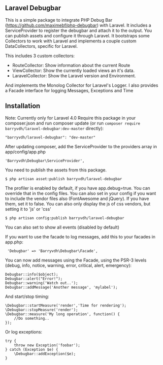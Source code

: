 ## Laravel Debugbar

This is a simple package to integrate PHP Debug Bar (https://github.com/maximebf/php-debugbar) with Laravel.
It includes a ServiceProvider to register the debugbar and attach it to the output. You can publish assets and configure it through Laravel.
It bootstraps some Collectors to work with Laravel and implements a couple custom DataCollectors, specific for Laravel.

This includes 3 custom collectors:
 - RouteCollector: Show information about the current Route
 - ViewCollector: Show the currently loaded views an it's data.
 - LaravelCollector: Show the Laravel version and Environment.

And implements the Monolog Collector for Laravel's Logger.
I also provides a Facade interface for logging Messages, Exceptions and Time

## Installation

Note: Currently only for Laravel 4.0
Require this package in your composer.json and run composer update (or run `composer require barryvdh/laravel-debugbar:dev-master` directly):

    "barryvdh/laravel-debugbar": "dev-master"

After updating composer, add the ServiceProvider to the providers array in app/config/app.php

    'Barryvdh\Debugbar\ServiceProvider',

You need to publish the assets from this package.

    $ php artisan asset:publish barryvdh/laravel-debugbar

The profiler is enabled by default, if you have app.debug=true. You can override that in the config files.
You can also set in your config if you want to include the vendor files also (FontAwesome and jQuery). If you have them, set it to false.
You can also only display the js of css vendors, but setting it to 'js' or 'css'

    $ php artisan config:publish barryvdh/laravel-debugbar

You can also set to show all events (disabled by default)

If you want to use the facade to log messages, add this to your facades in app.php:

     'Debugbar' => 'Barryvdh\Debugbar\Facade',

You can now add messages using the Facade, using the PSR-3 levels (debug, info, notice, warning, error, critical, alert, emergency):

    Debugbar::info($object);
    Debugbar::alert("Error!");
    Debugbar::warning('Watch out..');
    Debugbar::addMessage('Another message', 'mylabel');

And start/stop timing:

    \Debugbar::startMeasure('render','Time for rendering');
    \Debugbar::stopMeasure('render');
    \Debugbar::measure('My long operation', function() {
        //Do something..
    });

Or log exceptions:

    try {
        throw new Exception('foobar');
    } catch (Exception $e) {
        \Debugbar::addException($e);
    }
